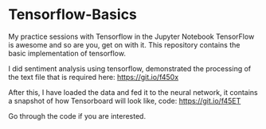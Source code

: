 # Tensorflow-Basics
My practice sessions with Tensorflow in the Jupyter Notebook
TensorFlow is awesome and so are you, get on with it. This repository contains the basic implementation of tensorflow. 

I did sentiment analysis using tensorflow, demonstrated the processing of the text file that is required here:  https://git.io/f450x

After this, I have loaded the data and fed it to the neural network, it contains a snapshot of how Tensorboard will look like, code: https://git.io/f45ET

Go through the code if you are interested.
